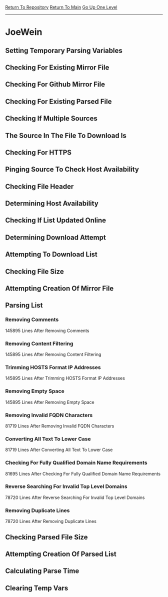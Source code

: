 [Return To Repository](https://github.com/deathbybandaid/piholeparser/)
[Return To Main](https://github.com/deathbybandaid/piholeparser/blob/master/RecentRunLogs/Mainlog.md)
[Go Up One Level](https://github.com/deathbybandaid/piholeparser/blob/master/RecentRunLogs/TopLevelScripts/30-Processing-External-Blacklists.md)
____________________________________
# JoeWein
## Setting Temporary Parsing Variables
## Checking For Existing Mirror File
## Checking For Github Mirror File
## Checking For Existing Parsed File
## Checking If Multiple Sources
## The Source In The File To Download Is
## Checking For HTTPS
## Pinging Source To Check Host Availability
## Checking File Header
## Determining Host Availability
## Checking If List Updated Online
## Determining Download Attempt
## Attempting To Download List
## Checking File Size
## Attempting Creation Of Mirror File
## Parsing List
### Removing Comments
145895 Lines After Removing Comments
### Removing Content Filtering
145895 Lines After Removing Content Filtering
### Trimming HOSTS Format IP Addresses
145895 Lines After Trimming HOSTS Format IP Addresses
### Removing Empty Space
145895 Lines After Removing Empty Space
### Removing Invalid FQDN Characters
81719 Lines After Removing Invalid FQDN Characters
### Converting All Text To Lower Case
81719 Lines After Converting All Text To Lower Case
### Checking For Fully Qualified Domain Name Requirements
81695 Lines After Checking For Fully Qualified Domain Name Requirements
### Reverse Searching For Invalid Top Level Domains
78720 Lines After Reverse Searching For Invalid Top Level Domains
### Removing Duplicate Lines
78720 Lines After Removing Duplicate Lines
## Checking Parsed File Size
## Attempting Creation Of Parsed List
## Calculating Parse Time
## Clearing Temp Vars
